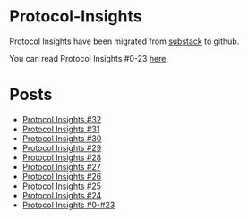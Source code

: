 # Protocol-Insights

Protocol Insights have been migrated from [substack](https://0xpantarhei.substack.com/t/news-letter) to github.

You can read Protocol Insights #0-23 [here](https://0xpantarhei.substack.com/t/news-letter).

# Posts

- [Protocol Insights #32](./post/insight-20250819.md)
- [Protocol Insights #31](./post/insight-20250707.md)
- [Protocol Insights #30](./post/insight-20250521.md)
- [Protocol Insights #29](./post/insight-20250506.md)
- [Protocol Insights #28](./post/insight-20250331.md)
- [Protocol Insights #27](./post/insight-20250226.md)
- [Protocol Insights #26](./post/insight-20250210.md)
- [Protocol Insights #25](./post/insight-20250122.md)
- [Protocol Insights #24](./post/insight-20241224.md)
- [Protocol Insights #0-#23](https://0xpantarhei.substack.com/t/news-letter)
